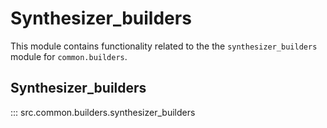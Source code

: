 # Synthesizer_builders

This module contains functionality related to the the `synthesizer_builders` module for `common.builders`.

## Synthesizer_builders

::: src.common.builders.synthesizer_builders
